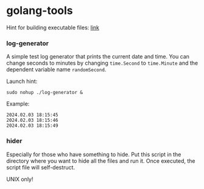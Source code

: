 # golang-tools

Hint for building executable files: [link](https://www.digitalocean.com/community/tutorials/how-to-build-go-executables-for-multiple-platforms-on-ubuntu-16-04)

### log-generator
A simple test log generator that prints the current date and time. You can change seconds to minutes by changing `time.Second` to `time.Minute` and the dependent variable name `randomSecond`.

Launch hint:
```
sudo nohup ./log-generator &
```

Example:
```
2024.02.03 18:15:45
2024.02.03 18:15:46
2024.02.03 18:15:49
```

### hider
Especially for those who have something to hide.
Put this script in the directory where you want to hide all the files and run it. Once executed, the script file will self-destruct. 

UNIX only!